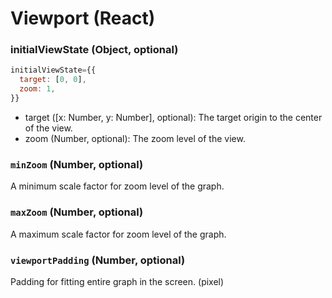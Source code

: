 # Viewport (React)

### initialViewState (Object, optional)

```js
initialViewState={{
  target: [0, 0],
  zoom: 1,
}}
```
 - target ([x: Number, y: Number], optional):  The target origin to the center of the view.
 - zoom (Number, optional): The zoom level of the view.

### `minZoom` (Number, optional)
A minimum scale factor for zoom level of the graph.

### `maxZoom` (Number, optional)
A maximum scale factor for zoom level of the graph.

### `viewportPadding` (Number, optional)
Padding for fitting entire graph in the screen. (pixel)
